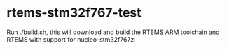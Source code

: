 # rtems-stm32f767-test

Run ./build.sh, this will download and build the RTEMS ARM toolchain and RTEMS with support for nucleo-stm32f767zi

